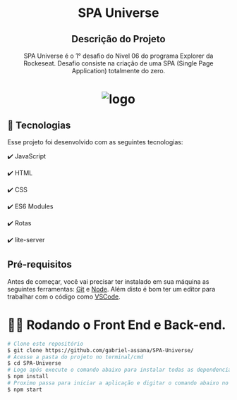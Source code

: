 <h1 align="center">
  SPA Universe
</h1>

<h2 align="center" >Descrição do Projeto</h2>
<p align="center">
   SPA Universe é o 1° desafio do Nivel 06 do programa Explorer da Rockeseat. Desafio consiste na criação de uma SPA (Single Page Application) totalmente do zero.
</p>

<h1 align="center">
  <img alt="logo" title="#logo" src="assets/spa.gif" />
</h1>

## :rocket: Tecnologias

Esse projeto foi desenvolvido com as seguintes tecnologias:

✔️ JavaScript

✔️ HTML

✔️ CSS

✔️ ES6 Modules

✔️ Rotas

✔️ lite-server


<h2>Pré-requisitos</h2>

Antes de começar, você vai precisar ter instalado em sua máquina as seguintes ferramentas:
[Git](https://git-scm.com) e [Node](https://nodejs.org/pt-br/).
Além disto é bom ter um editor para trabalhar com o código como [VSCode](https://code.visualstudio.com/).

# 👨‍💻 Rodando o Front End e Back-end.

```bash
# Clone este repositório
$ git clone https://github.com/gabriel-assana/SPA-Universe/
# Acesse a pasta do projeto no terminal/cmd
$ cd SPA-Universe
# Logo após execute o comando abaixo para instalar todas as dependencias da aplicação juntament com o lite-server.
$ npm install
# Proximo passa para iniciar a aplicação e digitar o comando abaixo no terminal.
$ npm start
